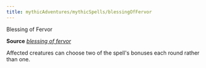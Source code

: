 ```yaml
---
title: mythicAdventures/mythicSpells/blessingOfFervor
---
```

Blessing of Fervor

**Source** [_blessing of fervor_](advanced/spells/blessingOfFervor#_blessing-of-fervor)

Affected creatures can choose two of the spell's bonuses each round rather than one.

